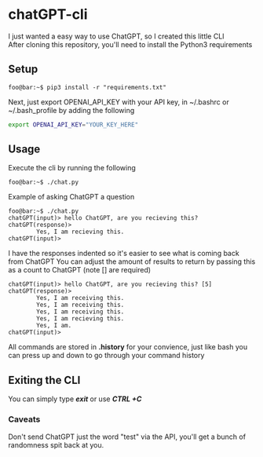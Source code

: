 # chatGPT-cli

I just wanted a easy way to use ChatGPT, so I created this little CLI  
After cloning this repository, you'll need to install the Python3 requirements  

## Setup

```console
foo@bar:~$ pip3 install -r "requirements.txt"
```

Next, just export OPENAI_API_KEY with your API key, in ~/.bashrc or ~/.bash_profile by adding the following  

```bash
export OPENAI_API_KEY="YOUR_KEY_HERE"
```

## Usage

Execute the cli by running the following  

```console
foo@bar:~$ ./chat.py
```

Example of asking ChatGPT a question

```console
foo@bar:~$ ./chat.py
chatGPT(input)> hello ChatGPT, are you recieving this?
chatGPT(response)>
        Yes, I am recieving this.
chatGPT(input)>
```
I have the responses indented so it's easier to see what is coming back from ChatGPT 
You can adjust the amount of results to return by passing this as a count to ChatGPT (note [] are required)

```console
chatGPT(input)> hello ChatGPT, are you recieving this? [5]
chatGPT(response)>
        Yes, I am receiving this.
        Yes, I am receiving this.
        Yes, I am receiving this.
        Yes, I am recieving this.
        Yes, I am.
chatGPT(input)>
```

All commands are stored in **.history** for your convience, just like bash you can press up and down to go through your command history

## Exiting the CLI
You can simply type ***exit*** or use ***CTRL +C***

### Caveats
Don't send ChatGPT just the word "test" via the API, you'll get a bunch of randomness spit back at you.
